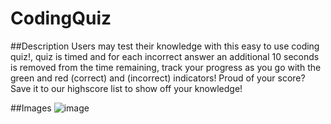# CodingQuiz

##Description
Users may test their knowledge with this easy to use coding quiz!, quiz is timed and for each incorrect answer an additional 10 seconds is removed from the time remaining, 
track your progress as you go with the green and red (correct) and (incorrect) indicators! Proud of your score? Save it to our highscore list to show off your knowledge!

##Images
![image](https://user-images.githubusercontent.com/68489432/95685693-80121c00-0bc7-11eb-8607-436fdab78e5a.png)
